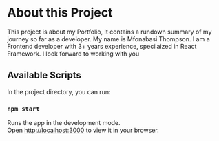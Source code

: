 # About this Project

This project is about my Portfolio, It contains a rundown summary of my journey so far as a developer.
My name is Mfonabasi Thompson. I am a Frontend developer with 3+ years experience, specilaized in React Framework. I look forward to working with you

## Available Scripts

In the project directory, you can run:

### `npm start`

Runs the app in the development mode.\
Open [http://localhost:3000](http://localhost:3000) to view it in your browser.

